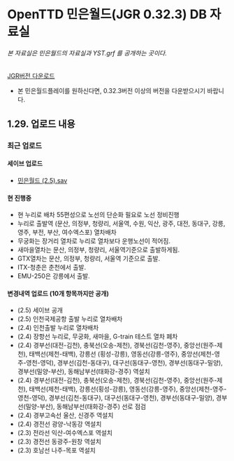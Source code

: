 # OpenTTD 민은월드(JGR 0.32.3) DB 자료실
###### 본 자료실은 민은월드의 자료실과 YST.grf 를 공개하는 곳이다.
[JGR버전 다운로드](https://github.com/JGRennison/OpenTTD-patches/releases)
- 본 민은월드플레이를 원하신다면, 0.32.3버전 이상의 버전을 다운받으시기 바랍니다.

## 1.29. 업로드 내용
### 최근 업로드
#### 세이브 업로드
- [민은월드 (2.5).sav](https://github.com/evepoi/minenworld/blob/master/save/%EB%AF%BC%EC%9D%80%EC%9B%94%EB%93%9C%20(2.5).sav)

#### 현 진행중
- 현 누리로 배차 55편성으로 노선의 단순화 필요로 노선 정비진행
- 누리로 출발역 (문산, 의정부, 청량리, 서울역, 수원, 익산, 광주, 대전, 동대구, 강릉, 영주, 부전, 부산, 여수엑스포) 열차배차
- 무궁화는 장거리 열차로 누리로 열차보다 운행노선이 적어짐.
- 새마을열차는 문산, 의정부, 청량리, 서울역기준으로 출발하게됨.
- GTX열차는 문산, 의정부, 청량리, 서울역 기준으로 출발.
- ITX-청춘은 춘천에서 출발.
- EMU-250은 강릉에서 출발.

#### 변경내역 업로드 (10개 항목까지만 공개)
- (2.5) 세이브 공개
- (2.5) 인천국제공항 출발 누리로 열차배차
- (2.4) 인천출발 누리로 열차배차
- (2.4) 장항선 누리로, 무궁화, 새마을, G-train 테스트 열차 폐차
- (2.4) 경부선(대전-김천), 충북선(오송-제천), 경북선(김천-영주), 중앙선(원주-제천), 태백선(제천-태백), 강릉선 (횡성-강릉), 영동선(강릉-영주), 중앙선(제천-영주-영천-영덕), 경부선(김천-동대구), 대구선(동대구-영천), 경부선(동대구-밀양), 경부선(밀양-부산), 동해남부선(태화강-경주) 역설치
- (2.4) 경부선(대전-김천), 충북선(오송-제천), 경북선(김천-영주), 중앙선(원주-제천), 태백선(제천-태백), 강릉선(횡성-강릉), 영동선(강릉-영주), 중앙선(제천-영주-영천-영덕), 경부선(김천-동대구), 대구선(동대구-영천), 경부선(동대구-밀양), 경부선(밀양-부산), 동해남부선(태화강-경주) 선로 점검
- (2.4) 경부고속선 울산, 신경주 역설치
- (2.4) 경전선 광양-낙동강 역설치
- (2.3) 전라선 익산-여수엑스포 역설치
- (2.3) 경전선 동광주-원창 역설치
- (2.3) 호남선 나주-목포 역설치